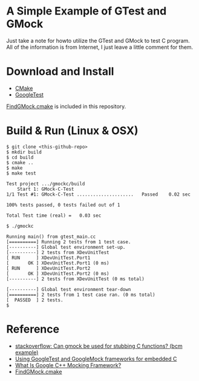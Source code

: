# A Simple Example of GTest and GMock

Just take a note for howto utilize the GTest and GMock to test C program.  All
of the information is from Internet, I just leave a little comment for them.

# Download and Install

* [CMake](https://cmake.org/download/)
* [GoogleTest](https://github.com/google/googletest)

[FindGMock.cmake](https://github.com/triglav/cmake-findgmock) is included in
this repository.

# Build & Run (Linux & OSX)

```
$ git clone <this-github-repo>
$ mkdir build
$ cd build
$ cmake ..
$ make
$ make test

Test project .../gmockc/build
    Start 1: GMock-C-Test
1/1 Test #1: GMock-C-Test .....................   Passed    0.02 sec

100% tests passed, 0 tests failed out of 1

Total Test time (real) =   0.03 sec

$ ./gmockc 

Running main() from gtest_main.cc
[==========] Running 2 tests from 1 test case.
[----------] Global test environment set-up.
[----------] 2 tests from XDevUnitTest
[ RUN      ] XDevUnitTest.Port1
[       OK ] XDevUnitTest.Port1 (0 ms)
[ RUN      ] XDevUnitTest.Port2
[       OK ] XDevUnitTest.Port2 (0 ms)
[----------] 2 tests from XDevUnitTest (0 ms total)

[----------] Global test environment tear-down
[==========] 2 tests from 1 test case ran. (0 ms total)
[  PASSED  ] 2 tests.
$ 
```

# Reference

* [stackoverflow: Can gmock be used for stubbing C functions? (bcm example)](https://stackoverflow.com/questions/31989040/can-gmock-be-used-for-stubbing-c-functions)
* [Using GoogleTest and GoogleMock frameworks for embedded C](https://www.codeproject.com/Articles/1040972/Using-GoogleTest-and-GoogleMock-frameworks-for-emb)
* [What Is Google C++ Mocking Framework?](https://github.com/google/googletest/blob/master/googlemock/docs/ForDummies.md)
* [FindGMock.cmake](https://github.com/triglav/cmake-findgmock)



